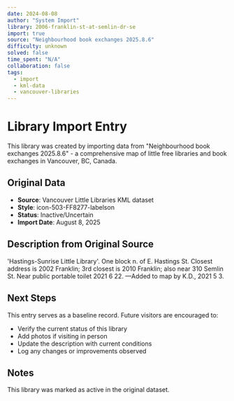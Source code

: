 ```yaml
---
date: 2024-08-08
author: "System Import"
library: 2006-franklin-st-at-semlin-dr-se
import: true
source: "Neighbourhood book exchanges 2025.8.6"
difficulty: unknown
solved: false
time_spent: "N/A"
collaboration: false
tags:
  - import
  - kml-data
  - vancouver-libraries
---
```


# Library Import Entry

This library was created by importing data from "Neighbourhood book exchanges 2025.8.6" - a comprehensive map of little free libraries and book exchanges in Vancouver, BC, Canada.

## Original Data

- **Source**: Vancouver Little Libraries KML dataset
- **Style**: icon-503-FF8277-labelson
- **Status**: Inactive/Uncertain
- **Import Date**: August 8, 2025

## Description from Original Source

'Hastings-Sunrise Little Library'. 
One block n. of E. Hastings St.
Closest address is 2002 Franklin; 3rd closest is 2010 Franklin; also near 310 Semlin St.
Near public portable toilet 2021 6 22.
—Added to map by K.D., 2021 5 3.



## Next Steps

This entry serves as a baseline record. Future visitors are encouraged to:
- Verify the current status of this library
- Add photos if visiting in person
- Update the description with current conditions
- Log any changes or improvements observed

## Notes

This library was marked as active in the original dataset.
